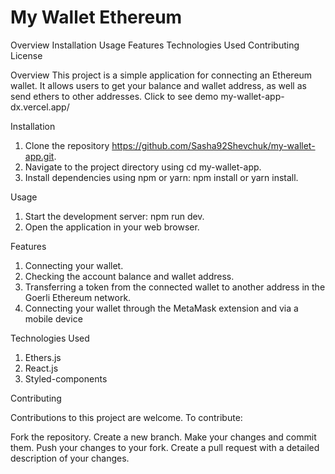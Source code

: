 # My Wallet Ethereum

Overview
Installation
Usage
Features
Technologies Used
Contributing
License

Overview
This project is a simple application for connecting an Ethereum wallet. It allows users to get your balance and wallet address, as well as send ethers to other addresses. Click to see demo my-wallet-app-dx.vercel.app/

Installation

1. Clone the repository https://github.com/Sasha92Shevchuk/my-wallet-app.git.
2. Navigate to the project directory using cd my-wallet-app.
3. Install dependencies using npm or yarn: npm install or yarn install.

Usage

1. Start the development server: npm run dev.
2. Open the application in your web browser.

Features

1. Сonnecting your wallet.
2. Сhecking the account balance and wallet address.
3. Transferring a token from the connected wallet to another address in the Goerli Ethereum network.
4. Сonnecting your wallet through the MetaMask extension and via a mobile device

Technologies Used

1. Ethers.js
2. React.js
3. Styled-components

Contributing

Contributions to this project are welcome. To contribute:

Fork the repository.
Create a new branch.
Make your changes and commit them.
Push your changes to your fork.
Create a pull request with a detailed description of your changes.
